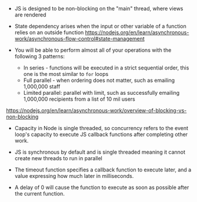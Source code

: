 - JS is designed to be non-blocking on the "main" thread, where views are rendered
- State dependency arises when the input or other variable of a function relies on an outside function
https://nodejs.org/en/learn/asynchronous-work/asynchronous-flow-control#state-management

- You will be able to perform almost all of your operations with the following 3 patterns:
	- In series - functions will be executed in a strict sequential order, this one is the most similar to `for` loops
	- Full parallel - when ordering does not matter, such as emailing 1,000,000 staff
	- Limited parallel: parallel with limit, such as successfully emailing 1,000,000 recipients from a list of 10 mil users

https://nodejs.org/en/learn/asynchronous-work/overview-of-blocking-vs-non-blocking

- Capacity in Node is single threaded, so concurrency refers to the event loop's capacity to execute JS callback functions after completing other work.

- JS is synchronous by default and is single threaded meaning it cannot create new threads to run in parallel
- The timeout function specifies a callback function to execute later, and a value expressing how much later in milliseconds.
- A delay of 0 will cause the function to execute as soon as possible after the current function.